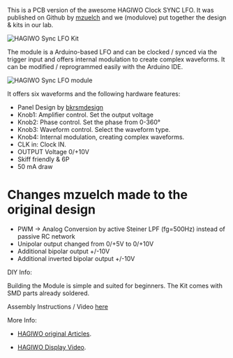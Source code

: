 This is a PCB version of the awesome HAGIWO Clock SYNC LFO.
It was published on Github by [mzuelch](https://github.com/mzuelch/ "mzuelch") and we (modulove) put together the design & kits in our lab.

![HAGIWO Sync LFO Kit](https://modulove.de/syncLFO-b1/MDL_HGW_SYNC-LFO_panelPCBkit_1000px.jpg)

The module is a Arduino-based LFO and can be clocked / synced via the trigger input and offers internal modulation to create complex waveforms.
It can be modified / reprogrammed easily with the Arduino IDE.

![HAGIWO Sync LFO module](https://modulove.de/syncLFO-b1/Modulove_LFO_Productshot_Front_1000px.jpg)

It offers six waveforms and the following hardware features:

- Panel Design by [bkrsmdesign](https://www.instagram.com/bkrsmdesign/ "Sasha Kruse")
- Knob1: Amplifier control. Set the output voltage
- Knob2: Phase control. Set the phase from 0-360°
- Knob3: Waveform control. Select the waveform type.
- Knob4: Internal modulation, creating complex waveforms.
- CLK in: Clock IN.
- OUTPUT Voltage 0/+10V
- Skiff friendly & 6P
- 50 mA draw

<h1>Changes mzuelch made to the original design</h1>
<ul>
	<li>PWM -> Analog Conversion by active Steiner LPF (fg=500Hz) instead of passive RC network</li>
	<li>Unipolar output changed from 0/+5V to 0/+10V</li>
	<li>Additional bipolar output +/-10V</li>
	<li>Additional inverted bipolar output +/-10V</li>
</ul>


DIY Info:

Building the Module is simple and suited for beginners. The Kit comes with SMD parts already soldered.

Assembly Instructions / Video [here](https://youtube.com/playlist?list=PL9-2_fDMIm5cuEoAXl6-avylgxBkOdHC9 "HAGIWO module build video")

More Info:

- [HAGIWO original Articles](https://note.com/solder_state/n/n4c600f2431c3 "HAGIWO Sync LFO module article").

- [HAGIWO Display Video](https://www.youtube.com/watch?v=m64jyVz2w3M "HAGIWO Clock Sync LFO module Youtube Video").


